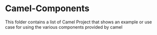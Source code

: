 Camel-Components
================
This folder contains a list of Camel Project that shows an example or use case for using the various components provided by camel 
